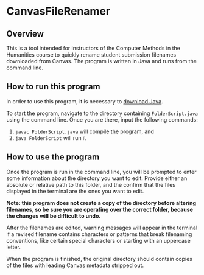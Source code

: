 # CanvasFileRenamer

## Overview

This is a tool intended for instructors of the Computer Methods in the Humanities course to quickly rename student submission filenames downloaded from Canvas. The program is written in Java and runs from the command line.

## How to run this program

In order to use this program, it is necessary to [download Java](https://www.java.com/en/download/manual.jsp).

To start the program, navigate to the directory containing `FolderScript.java` using the command line. Once you are there, input the following commands:

1. `javac FolderScript.java` will compile the program, and
1. `java FolderScript` will run it 

## How to use the program

Once the program is run in the command line, you will be prompted to enter some information
about the directory you want to edit. Provide either an absolute or relative path to this folder,
and the confirm that the files displayed in the terminal are the ones you want to edit.

**Note: this program does not create a copy of the directory before altering filenames, so be sure you are operating over
the correct folder, because the changes will be difficult to undo.**

After the filenames are edited, warning messages will appear in the terminal if a revised filename
contains characters or patterns that break filenaming conventions, like certain special characters or
starting with an uppercase letter.

When the program is finished, the original directory should contain copies of the files with leading Canvas
metadata stripped out.